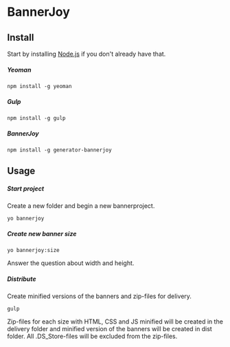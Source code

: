 # BannerJoy

## Install

Start by installing [Node.js](https://nodejs.org/) if you don't already have that.

##### Yeoman

```
npm install -g yeoman
```

##### Gulp

```
npm install -g gulp
```

##### BannerJoy

```
npm install -g generator-bannerjoy
```

## Usage

##### Start project

Create a new folder and begin a new bannerproject.

```
yo bannerjoy
```

##### Create new banner size

```
yo bannerjoy:size
```

Answer the question about width and height.

##### Distribute

Create minified versions of the banners and zip-files for delivery. 

```
gulp
```

Zip-files for each size with HTML, CSS and JS minified will be created in the delivery folder and minified version of the banners will be created in dist folder. All .DS_Store-files will be excluded from the zip-files.